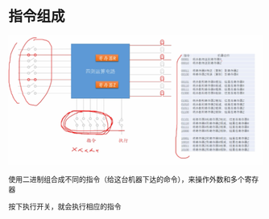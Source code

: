 # 指令组成

![image.png](./images/1616314457720-56ec041a-9ba3-4ae8-9e27-28f9f1a3ff25.png)

使用二进制组合成不同的指令（给这台机器下达的命令），来操作外数和多个寄存器

按下执行开关，就会执行相应的指令

